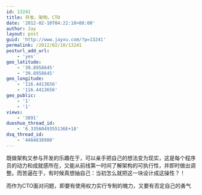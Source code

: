 ```yaml
---
id: 13241
title: 开发，架构，CTO
date: '2012-02-10T04:22:10+08:00'
author: Jay
layout: post
guid: 'http://www.jayxu.com/?p=13241'
permalink: /2012/02/10/13241
posturl_add_url:
    - 'yes'
geo_latitude:
    - '39.8958645'
    - '39.8958645'
geo_longitude:
    - '116.4413656'
    - '116.4413656'
geo_public:
    - '1'
    - '1'
views:
    - '3891'
duoshuo_thread_id:
    - '6.3356049355136E+18'
dsq_thread_id:
    - '4484838980'
---
```


既做架构又参与开发的乐趣在于，可以亲手把自己的想法变为现实，这是每个程序员的动力和成就感所在，又能从前线第一时间了解架构的可执行性，并即时做出调整。而苦逼在于，有时候真想抽自己：当初怎么就把这一块设计成这操性？！

而作为CTO面对问题，即要有使用权力实行专制的魄力，又要有否定自己的勇气